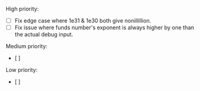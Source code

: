 High priority:
- [ ] Fix edge case where 1e31 & 1e30 both give nonillillion.
- [ ] Fix issue where funds number's exponent is always higher by one than the actual debug input.

Medium priority:
- [ ]

Low priority:
- [ ]
